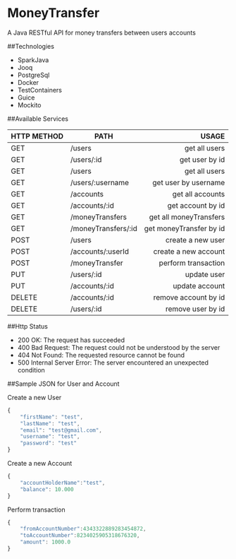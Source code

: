 # MoneyTransfer

A Java RESTful API for money transfers between users accounts

##Technologies

* SparkJava
* Jooq
* PostgreSql
* Docker
* TestContainers
* Guice
* Mockito

##Available Services

| HTTP METHOD   | PATH                       | USAGE          |
| ------------- | -------------------------- | --------------:|
| GET           | /users                     | get all users  |
| GET           | /users/:id                 | get user by id |
| GET           | /users                     | get all users  |
| GET           | /users/:username           | get user by username |
| GET           | /accounts                  | get all accounts  |
| GET           | /accounts/:id              | get account by id |
| GET           | /moneyTransfers            | get all moneyTransfers  |
| GET           | /moneyTransfers/:id        | get moneyTransfer by id |
| POST          | /users                     | create a new user  |
| POST          | /accounts/:userId          | create a new account |
| POST          | /moneyTransfer             | perform transaction  |
| PUT           | /users/:id                 | update user |
| PUT           | /accounts/:id              | update account  |
| DELETE        | /accounts/:id              | remove account by id |
| DELETE        | /users/:id                 | remove user by id |

##Http Status
* 200 OK: The request has succeeded
* 400 Bad Request: The request could not be understood by the server
* 404 Not Found: The requested resource cannot be found
* 500 Internal Server Error: The server encountered an unexpected condition

##Sample JSON for User and Account

Create a new User
```javascript
{
    "firstName": "test",
    "lastName": "test",
    "email": "test@gmail.com",
    "username": "test",
    "password": "test"
}
```
Create a new Account
```javascript
{
    "accountHolderName":"test",
    "balance": 10.000
}
```
Perform transaction
```javascript
{
    "fromAccountNumber":4343322889283454872,
    "toAccountNumber":8234025905318676320,
    "amount": 1000.0
}
```
